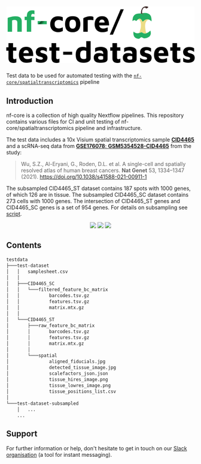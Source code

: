 ﻿# ![nfcore/test-datasets](docs/images/test-datasets_logo.png)
Test data to be used for automated testing with the [`nf-core/spatialtranscriptomics`](https://github.com/nf-core/spatialtranscriptomics) pipeline

## Introduction

nf-core is a collection of high quality Nextflow pipelines. This repository contains various files for CI and unit testing of nf-core/spatialtranscriptomics pipeline and infrastructure.

The test data includes a 10x Visium spatial transcriptomics sample [**CID4465**](https://zenodo.org/record/4739739) and a scRNA-seq data from [**GSE176078**: **GSM5354528-CID4465**](https://www.ncbi.nlm.nih.gov/geo/query/acc.cgi?acc=GSE176078) from the study:

> Wu, S.Z., Al-Eryani, G., Roden, D.L. et al. A single-cell and spatially resolved atlas of human breast cancers. **Nat Genet** 53, 1334–1347 (2021). https://doi.org/10.1038/s41588-021-00911-1

The subsampled CID4465_ST dataset contains 187 spots with 1000 genes, of which 126 are in tissue. The subsampled CID4465_SC dataset contains 273 cells with 1000 genes. The intersection of CID4465_ST genes and CID4465_SC genes is a set of 954 genes. For details on subsampling see [script](https://github.com/sdomanskyi/test-datasets/blob/spatialtranscriptomics/testdata/test-dataset-subsampled/subsample.py).

<p align="middle">
	<img src="https://github.com/sdomanskyi/test-datasets/blob/spatialtranscriptomics/testdata/test-dataset/CID4465_ST/spatial/tissue_lowres_image.png?raw=true" width="300"/>
	<img src="https://github.com/sdomanskyi/test-datasets/blob/spatialtranscriptomics/testdata/test-dataset-subsampled/CID4465_tissue_lowres_image_marked.png?raw=true" height="300"/>
	<img src="https://github.com/sdomanskyi/test-datasets/blob/spatialtranscriptomics/testdata/test-dataset-subsampled/CID4465_spots_counts.png?raw=true" height="175"/>
</p>


## Contents

```
testdata
├───test-dataset
│   │   samplesheet.csv
│   │
│   ├───CID4465_SC
│   │   └───filtered_feature_bc_matrix
│   │           barcodes.tsv.gz
│   │           features.tsv.gz
│   │           matrix.mtx.gz
│   │
│   └───CID4465_ST
│       ├───raw_feature_bc_matrix
│       │       barcodes.tsv.gz
│       │       features.tsv.gz
│       │       matrix.mtx.gz
│       │
│       └───spatial
│               aligned_fiducials.jpg
│               detected_tissue_image.jpg
│               scalefactors_json.json
│               tissue_hires_image.png
│               tissue_lowres_image.png
│               tissue_positions_list.csv
│
└───test-dataset-subsampled
    │   ...
    ...
```


## Support

For further information or help, don't hesitate to get in touch on our [Slack organisation](https://nf-co.re/join/slack) (a tool for instant messaging).

